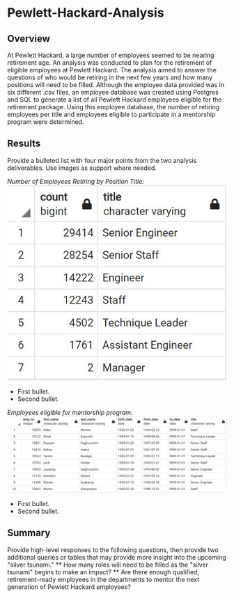 # Pewlett-Hackard-Analysis

## Overview
At Pewlett Hackard, a large number of employees seemed to be nearing retirement age.
An analysis was conducted to plan for the retirement of eligible employees at Pewlett Hackard.
The analysis aimed to answer the questions of who would be retiring in the next few years and how many positions will need to be filled.
Although the employee data provided was in six different .csv files, an employee database was created using Postgres and SQL to generate a list of all Pewlett Hackard employees eligible for the retirement package. Using this employee database, the number of retiring employees per title and employees eligible to participate in a mentorship program were determined.

## Results
Provide a bulleted list with four major points from the two analysis deliverables. Use images as support where needed.

*Number of Employees Retiring by Position Title:*
![retiring_titles](https://github.com/borkard/Pewlett-Hackard-Analysis/blob/main/retiring_titles.PNG)
* First bullet.
* Second bullet.

*Employees eligible for mentorship program:*
![mentorship_eligibility](https://github.com/borkard/Pewlett-Hackard-Analysis/blob/main/mentorship_eligibility.PNG)
* First bullet.
* Second bullet.


## Summary
Provide high-level responses to the following questions, then provide two additional queries or tables that may provide more insight into the upcoming "silver tsunami."
** How many roles will need to be filled as the "silver tsunami" begins to make an impact?
** Are there enough qualified, retirement-ready employees in the departments to mentor the next generation of Pewlett Hackard employees?
